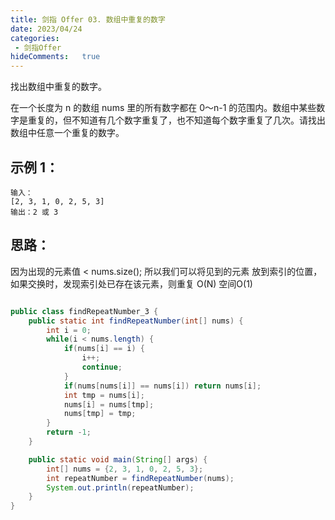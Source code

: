 ```yaml
---
title: 剑指 Offer 03. 数组中重复的数字
date: 2023/04/24
categories:
 - 剑指Offer
hideComments:   true 
---
```

找出数组中重复的数字。


在一个长度为 n 的数组 nums 里的所有数字都在 0～n-1 的范围内。数组中某些数字是重复的，但不知道有几个数字重复了，也不知道每个数字重复了几次。请找出数组中任意一个重复的数字。

## 示例 1：

~~~
输入：
[2, 3, 1, 0, 2, 5, 3]
输出：2 或 3 
~~~



## 思路：
因为出现的元素值 < nums.size(); 所以我们可以将见到的元素 放到索引的位置，如果交换时，发现索引处已存在该元素，则重复 O(N) 空间O(1)


~~~ java

public class findRepeatNumber_3 {
    public static int findRepeatNumber(int[] nums) {
        int i = 0;
        while(i < nums.length) {
            if(nums[i] == i) {
                i++;
                continue;
            }
            if(nums[nums[i]] == nums[i]) return nums[i];
            int tmp = nums[i];
            nums[i] = nums[tmp];
            nums[tmp] = tmp;
        }
        return -1;
    }

    public static void main(String[] args) {
        int[] nums = {2, 3, 1, 0, 2, 5, 3};
        int repeatNumber = findRepeatNumber(nums);
        System.out.println(repeatNumber);
    }
}
~~~